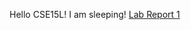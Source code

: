 Hello CSE15L!
I am sleeping!
[Lab Report 1](https://saintlucifur.github.io/cse15l-lab-reports/lab-report-1-week-0.html)